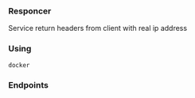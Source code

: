### Responcer 
<p>Service return headers from client with real ip address</p>

### Using
```
docker
```

### Endpoints
